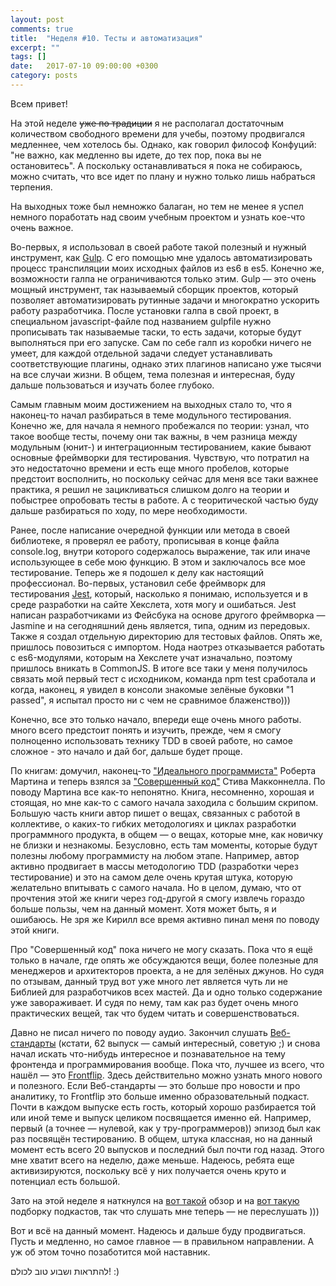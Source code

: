 ```yaml
---
layout: post
comments: true
title:  "Неделя #10. Тесты и автоматизация"
excerpt: ""
tags: []
date:   2017-07-10 09:00:00 +0300
category: posts
---
```

Всем привет!

На этой неделе ~~уже по традиции~~ я не располагал достаточным количеством свободного времени для учебы, поэтому продвигался медленнее, чем хотелось бы. Однако, как говорил философ Конфуций: "не важно, как медленно вы идете, до тех пор, пока вы не остановитесь". А поскольку останавливаться я пока не собираюсь, можно считать, что все идет по плану и нужно только лишь набраться терпения.

На выходных тоже был немножко балаган, но тем не менее я успел немного поработать над своим учебным проектом и узнать кое-что очень важное.

Во-первых, я использовал в своей работе такой полезный и нужный инструмент, как [Gulp](http://gulpjs.com). С его помощью мне удалось автоматизировать процесс транспиляции моих исходных файлов из es6 в es5. Конечно же, возможности галпа не ограничиваются только этим. Gulp — это очень мощный инструмент, так называемый сборщик проектов, который позволяет автоматизировать рутинные задачи и многократно ускорить работу разработчика. После установки галпа в свой проект, в специальном javascript-файле под названием gulpfile нужно прописывать так называемые таски, то есть задачи, которые будут выполняться при его запуске. Сам по себе галп из коробки ничего не умеет, для каждой отдельной задачи следует устанавливать соответствующие плагины, однако этих плагинов написано уже тысячи на все случаи жизни. В общем, тема полезная и интересная, буду дальше пользоваться и изучать более глубоко.

Самым главным моим достижением на выходных стало то, что я наконец-то начал разбираться в теме модульного тестирования. Конечно же, для начала я немного пробежался по теории: узнал, что такое вообще тесты, почему они так важны, в чем разница между модульным (юнит-) и интеграционным тестированием, какие бывают основные фреймворки для тестирования. Чувствую, что потратил на это недостаточно времени и есть еще много пробелов, которые предстоит восполнить, но поскольку сейчас для меня все таки важнее практика, я решил не зацикливаться слишком долго на теории и побыстрее опробовать тесты в работе. А с теоритической частью буду дальше разбираться по ходу, по мере необходимости.

Ранее, после написание очередной функции или метода в своей библиотеке, я проверял ее работу, прописывая в конце файла console.log, внутри которого содержалось выражение, так или иначе использующее в себе мою функцию. В этом и заключалось все мое тестирование. Теперь же я подошел к делу как настоящий профессионал. Во-первых, установил себе фреймворк для тестирования [Jest](https://facebook.github.io/jest/), который, насколько я понимаю, используется и в среде разработки на сайте Хекслета, хотя могу и ошибаться. Jest написан разработчиками из Фейсбука на основе другого фреймворка — Jasmine и на сегодняшний день является, типа, одним из передовых. Также я создал отдельную директорию для тестовых файлов. Опять же, пришлось повозиться с импортом. Нода наотрез отказывается работать с es6-модулями, которым на Хекслете учат изначально, поэтому пришлось вникать в CommonJS. В итоге все таки у меня получилось связать мой первый тест с исходником, команда npm test сработала и когда, наконец, я увидел в консоли знакомые зелёные буковки "1 passed", я испытал просто ни с чем не сравнимое блаженство)))

Конечно, все это только начало, впереди еще очень много работы. много всего предстоит понять и изучить, прежде, чем я смогу полноценно использовать технику TDD в своей работе, но самое сложное - это начало и дай бог, дальше будет проще.

По книгам: домучил, наконец-то ["Идеального программиста"](http://www.ozon.ru/context/detail/id/7360633/) Роберта Мартина и теперь взялся за ["Совершенный код"](https://www.ozon.ru/context/detail/id/138437220/) Стива Макконнелла. По поводу Мартина все как-то непонятно. Книга, несомненно, хорошая и стоящая, но мне как-то с самого начала заходила с большим скрипом. Большую часть книги автор пишет о вещах, связанных с работой в коллективе, о каких-то гибких методологиях и циклах разработки программного продукта, в общем — о вещах, которые мне, как новичку не близки и незнакомы. Безусловно, есть там моменты, которые будут полезны любому программисту на любом этапе. Например, автор активно продвигает в массы методологию TDD (разработки через тестирование) и это на самом деле очень крутая штука, которую желательно впитывать с самого начала. Но в целом, думаю, что от прочтения этой же книги через год-другой я смогу извлечь гораздо больше пользы, чем на данный момент. Хотя может быть, я и ошибаюсь. Не зря же Кирилл все время активно пинал меня по поводу этой книги.

Про "Совершенный код" пока ничего не могу сказать. Пока что я ещё только в начале, где опять же обсуждаются вещи, более полезные для менеджеров и архитекторов проекта, а не для зелёных джунов. Но судя по отзывам, данный труд вот уже много лет является чуть ли не Библией для разработчиков всех мастей. Да и одно только содержание уже завораживает. И судя по нему, там как раз будет очень много практических вещей, так что будем читать и совершенствоваться.

Давно не писал ничего по поводу аудио. Закончил слушать [Веб-стандарты](https://soundcloud.com/web-standards) (кстати, 62 выпуск — самый интересный, советую ;) и снова начал искать что-нибудь интересное и познавательное на тему фронтенда и программирования вообще. Пока что, лучшее из всего, что нашёл — это [Frontflip](http://frontflip.me). Здесь действительно можно узнать много нового и полезного. Если Веб-стандарты — это больше про новости и про аналитику, то Frontflip это больше именно образовательный подкаст. Почти в каждом выпуске есть гость, который хорошо разбирается той или иной теме и выпуск целиком посвящается именно ей. Например, первый (а точнее — нулевой, как у тру-программеров)) эпизод был как раз посвящён тестированию. В общем, штука классная, но на данный момент есть всего 20 выпусков и последний был почти год назад. Этого мне хватит всего на неделю, даже меньше. Надеюсь, ребята еще активизируются, поскольку всё у них получается очень круто и потенциал есть большой.

Зато на этой неделе я наткнулся на [вот такой](http://5minreact.ru/24-podcasts/) обзор и на [вот такую](https://github.com/AveVlad/russia-it-podcast) подборку подкастов, так что слушать мне теперь — не переслушать )))

Вот и всё на данный момент. Надеюсь и дальше буду продвигаться. Пусть и медленно, но самое главное — в правильном направлении. А уж об этом точно позаботится мой наставник.

להתראות ושבוע טוב לכולם! :)
